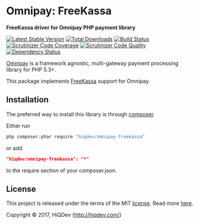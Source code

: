 # Omnipay: FreeKassa

**FreeKassa driver for Omnipay PHP payment library**

[![Latest Stable Version](https://poser.pugx.org/hiqdev/omnipay-freekassa/v/stable)](https://packagist.org/packages/hiqdev/omnipay-freekassa)
[![Total Downloads](https://poser.pugx.org/hiqdev/omnipay-freekassa/downloads)](https://packagist.org/packages/hiqdev/omnipay-freekassa)
[![Build Status](https://img.shields.io/travis/hiqdev/omnipay-freekassa.svg)](https://travis-ci.org/hiqdev/omnipay-freekassa)
[![Scrutinizer Code Coverage](https://img.shields.io/scrutinizer/coverage/g/hiqdev/omnipay-freekassa.svg)](https://scrutinizer-ci.com/g/hiqdev/omnipay-freekassa/)
[![Scrutinizer Code Quality](https://img.shields.io/scrutinizer/g/hiqdev/omnipay-freekassa.svg)](https://scrutinizer-ci.com/g/hiqdev/omnipay-freekassa/)
[![Dependency Status](https://www.versioneye.com/php/hiqdev:omnipay-freekassa/dev-master/badge.svg)](https://www.versioneye.com/php/hiqdev:omnipay-freekassa/dev-master)

[Omnipay](https://github.com/omnipay/omnipay) is a framework agnostic, multi-gateway payment
processing library for PHP 5.3+.

This package implements [FreeKassa](http://freekassa.ru/) support for Omnipay.

## Installation

The preferred way to install this library is through [composer](http://getcomposer.org/download/).

Either run

```sh
php composer.phar require "hiqdev/omnipay-freekassa"
```

or add

```json
"hiqdev/omnipay-freekassa": "*"
```

to the require section of your composer.json.

## License

This project is released under the terms of the MIT [license](LICENSE).
Read more [here](http://choosealicense.com/licenses/mit).

Copyright © 2017, HiQDev (http://hiqdev.com/)
